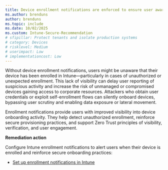 ```yaml
---
title: Device enrollment notifications are enforced to ensure user awareness and secure onboarding
ms.author: brenduns
author: brenduns
ms.topic: include
ms.date: 10/02/2025
ms.custom: Intune-Secure-Recommendation
# sfipillar: Protect tenants and isolate production systems
# category: Devices
# risklevel: Medium
# userimpact: Low
# implementationcost: Low
---
```

Without device enrollment notifications, users might be unaware that their device has been enrolled in Intune—particularly in cases of unauthorized or unexpected enrollment. This lack of visibility can delay user reporting of suspicious activity and increase the risk of unmanaged or compromised devices gaining access to corporate resources. Attackers who obtain user credentials or exploit self-enrollment flows can silently onboard devices, bypassing user scrutiny and enabling data exposure or lateral movement.

Enrollment notifications provide users with improved visibility into device onboarding activity. They help detect unauthorized enrollment, reinforce secure provisioning practices, and support Zero Trust principles of visibility, verification, and user engagement.

**Remediation action**

Configure Intune enrollment notifications to alert users when their device is enrolled and reinforce secure onboarding practices:  
- [Set up enrollment notifications in Intune](/intune/intune-service/enrollment/enrollment-notifications)





